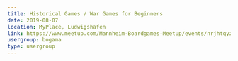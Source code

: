 ```yaml
---
title: Historical Games / War Games for Beginners
date: 2019-08-07
location: MyPlace, Ludwigshafen
link: https://www.meetup.com/Mannheim-Boardgames-Meetup/events/nrjhtqyzlbkb/
usergroup: bogama
type: usergroup
---
```

